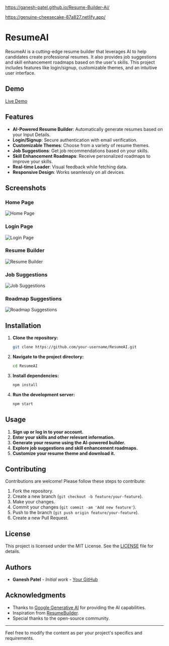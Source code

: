 https://ganesh-patel.github.io/Resume-Builder-Ai/

https://genuine-cheesecake-87a827.netlify.app/
# ResumeAI

ResumeAI is a cutting-edge resume builder that leverages AI to help candidates create professional resumes. It also provides job suggestions and skill enhancement roadmaps based on the user's skills. This project includes features like login/signup, customizable themes, and an intuitive user interface.

## Demo

[Live Demo](https://genuine-cheesecake-87a827.netlify.app/)

## Features

- **AI-Powered Resume Builder**: Automatically generate resumes based on your Input Details.
- **Login/Signup**: Secure authentication with email verification.
- **Customizable Themes**: Choose from a variety of resume themes.
- **Job Suggestions**: Get job recommendations based on your skills.
- **Skill Enhancement Roadmaps**: Receive personalized roadmaps to improve your skills.
- **Real-time Loader**: Visual feedback while fetching data.
- **Responsive Design**: Works seamlessly on all devices.

## Screenshots

### Home Page
![Home Page](https://your-image-link.com/homepage.png)

### Login Page
![Login Page](https://your-image-link.com/loginpage.png)

### Resume Builder
![Resume Builder](https://your-image-link.com/resumebuilder.png)

### Job Suggestions
![Job Suggestions](https://your-image-link.com/jobsuggestions.png)

### Roadmap Suggestions
![Roadmap Suggestions](https://your-image-link.com/roadmapsuggestions.png)

## Installation

1. **Clone the repository:**
    ```sh
    git clone https://github.com/your-username/ResumeAI.git
    ```

2. **Navigate to the project directory:**
    ```sh
    cd ResumeAI
    ```

3. **Install dependencies:**
    ```sh
    npm install
    ```

4. **Run the development server:**
    ```sh
    npm start
    ```

## Usage

1. **Sign up or log in to your account.**
2. **Enter your skills and other relevant information.**
3. **Generate your resume using the AI-powered builder.**
4. **Explore job suggestions and skill enhancement roadmaps.**
5. **Customize your resume theme and download it.**

## Contributing

Contributions are welcome! Please follow these steps to contribute:

1. Fork the repository.
2. Create a new branch (`git checkout -b feature/your-feature`).
3. Make your changes.
4. Commit your changes (`git commit -am 'Add new feature'`).
5. Push to the branch (`git push origin feature/your-feature`).
6. Create a new Pull Request.

## License

This project is licensed under the MIT License. See the [LICENSE](LICENSE) file for details.

## Authors

- **Ganesh Patel** - *Initial work* - [Your GitHub](https://github.com/Ganesh-Patel)

## Acknowledgments

- Thanks to [Google Generative AI](https://ai.google) for providing the AI capabilities.
- Inspiration from [ResumeBuilder](https://example.com).
- Special thanks to the open-source community.

---

Feel free to modify the content as per your project's specifics and requirements.
